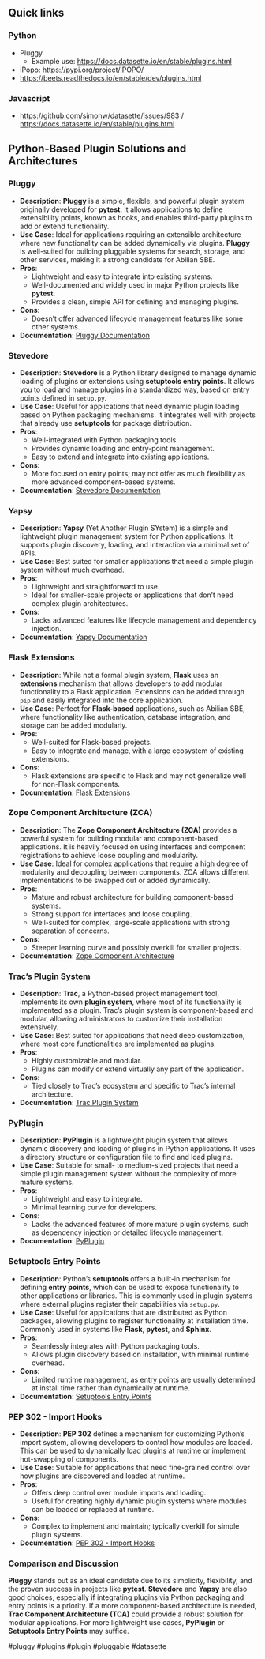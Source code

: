 ## Quick links

### Python

- Pluggy
	- Example use: https://docs.datasette.io/en/stable/plugins.html
- iPopo: https://pypi.org/project/iPOPO/
- https://beets.readthedocs.io/en/stable/dev/plugins.html

### Javascript

- https://github.com/simonw/datasette/issues/983 / https://docs.datasette.io/en/stable/plugins.html


## Python-Based Plugin Solutions and Architectures

### Pluggy

   - **Description**: **Pluggy** is a simple, flexible, and powerful plugin system originally developed for **pytest**. It allows applications to define extensibility points, known as hooks, and enables third-party plugins to add or extend functionality.
   - **Use Case**: Ideal for applications requiring an extensible architecture where new functionality can be added dynamically via plugins. **Pluggy** is well-suited for building pluggable systems for search, storage, and other services, making it a strong candidate for Abilian SBE.
   - **Pros**:
     - Lightweight and easy to integrate into existing systems.
     - Well-documented and widely used in major Python projects like **pytest**.
     - Provides a clean, simple API for defining and managing plugins.
   - **Cons**:
     - Doesn’t offer advanced lifecycle management features like some other systems.
   - **Documentation**: [Pluggy Documentation](https://pluggy.readthedocs.io/)

### Stevedore

   - **Description**: **Stevedore** is a Python library designed to manage dynamic loading of plugins or extensions using **setuptools entry points**. It allows you to load and manage plugins in a standardized way, based on entry points defined in `setup.py`.
   - **Use Case**: Useful for applications that need dynamic plugin loading based on Python packaging mechanisms. It integrates well with projects that already use **setuptools** for package distribution.
   - **Pros**:
     - Well-integrated with Python packaging tools.
     - Provides dynamic loading and entry-point management.
     - Easy to extend and integrate into existing applications.
   - **Cons**:
     - More focused on entry points; may not offer as much flexibility as more advanced component-based systems.
   - **Documentation**: [Stevedore Documentation](https://docs.openstack.org/stevedore/latest/)

### Yapsy

   - **Description**: **Yapsy** (Yet Another Plugin SYstem) is a simple and lightweight plugin management system for Python applications. It supports plugin discovery, loading, and interaction via a minimal set of APIs.
   - **Use Case**: Best suited for smaller applications that need a simple plugin system without much overhead.
   - **Pros**:
     - Lightweight and straightforward to use.
     - Ideal for smaller-scale projects or applications that don’t need complex plugin architectures.
   - **Cons**:
     - Lacks advanced features like lifecycle management and dependency injection.
   - **Documentation**: [Yapsy Documentation](https://yapsy.readthedocs.io/)

### Flask Extensions

   - **Description**: While not a formal plugin system, **Flask** uses an **extensions** mechanism that allows developers to add modular functionality to a Flask application. Extensions can be added through `pip` and easily integrated into the core application.
   - **Use Case**: Perfect for **Flask-based** applications, such as Abilian SBE, where functionality like authentication, database integration, and storage can be added modularly.
   - **Pros**:
     - Well-suited for Flask-based projects.
     - Easy to integrate and manage, with a large ecosystem of existing extensions.
   - **Cons**:
     - Flask extensions are specific to Flask and may not generalize well for non-Flask components.
   - **Documentation**: [Flask Extensions](https://flask.palletsprojects.com/en/2.0.x/extensions/)

### Zope Component Architecture (ZCA)

   - **Description**: The **Zope Component Architecture (ZCA)** provides a powerful system for building modular and component-based applications. It is heavily focused on using interfaces and component registrations to achieve loose coupling and modularity.
   - **Use Case**: Ideal for complex applications that require a high degree of modularity and decoupling between components. ZCA allows different implementations to be swapped out or added dynamically.
   - **Pros**:
     - Mature and robust architecture for building component-based systems.
     - Strong support for interfaces and loose coupling.
     - Well-suited for complex, large-scale applications with strong separation of concerns.
   - **Cons**:
     - Steeper learning curve and possibly overkill for smaller projects.
   - **Documentation**: [Zope Component Architecture](https://zope.readthedocs.io/en/latest/)

### Trac’s Plugin System

   - **Description**: **Trac**, a Python-based project management tool, implements its own **plugin system**, where most of its functionality is implemented as a plugin. Trac’s plugin system is component-based and modular, allowing administrators to customize their installation extensively.
   - **Use Case**: Best suited for applications that need deep customization, where most core functionalities are implemented as plugins.
   - **Pros**:
     - Highly customizable and modular.
     - Plugins can modify or extend virtually any part of the application.
   - **Cons**:
     - Tied closely to Trac’s ecosystem and specific to Trac’s internal architecture.
   - **Documentation**: [Trac Plugin System](https://trac.edgewall.org/wiki/TracPlugins)

### PyPlugin

   - **Description**: **PyPlugin** is a lightweight plugin system that allows dynamic discovery and loading of plugins in Python applications. It uses a directory structure or configuration file to find and load plugins.
   - **Use Case**: Suitable for small- to medium-sized projects that need a simple plugin management system without the complexity of more mature systems.
   - **Pros**:
     - Lightweight and easy to integrate.
     - Minimal learning curve for developers.
   - **Cons**:
     - Lacks the advanced features of more mature plugin systems, such as dependency injection or detailed lifecycle management.
   - **Documentation**: [PyPlugin](https://pypi.org/project/PyPlugin/)

### Setuptools Entry Points

   - **Description**: Python’s **setuptools** offers a built-in mechanism for defining **entry points**, which can be used to expose functionality to other applications or libraries. This is commonly used in plugin systems where external plugins register their capabilities via `setup.py`.
   - **Use Case**: Useful for applications that are distributed as Python packages, allowing plugins to register functionality at installation time. Commonly used in systems like **Flask**, **pytest**, and **Sphinx**.
   - **Pros**:
     - Seamlessly integrates with Python packaging tools.
     - Allows plugin discovery based on installation, with minimal runtime overhead.
   - **Cons**:
     - Limited runtime management, as entry points are usually determined at install time rather than dynamically at runtime.
   - **Documentation**: [Setuptools Entry Points](https://setuptools.pypa.io/en/latest/userguide/entry_point.html)

### PEP 302 - Import Hooks

   - **Description**: **PEP 302** defines a mechanism for customizing Python’s import system, allowing developers to control how modules are loaded. This can be used to dynamically load plugins at runtime or implement hot-swapping of components.
   - **Use Case**: Suitable for applications that need fine-grained control over how plugins are discovered and loaded at runtime.
   - **Pros**:
     - Offers deep control over module imports and loading.
     - Useful for creating highly dynamic plugin systems where modules can be loaded or replaced at runtime.
   - **Cons**:
     - Complex to implement and maintain; typically overkill for simple plugin systems.
   - **Documentation**: [PEP 302 - Import Hooks](https://peps.python.org/pep-0302/)


### Comparison and Discussion

**Pluggy** stands out as an ideal candidate due to its simplicity, flexibility, and the proven success in projects like **pytest**. **Stevedore** and **Yapsy** are also good choices, especially if integrating plugins via Python packaging and entry points is a priority. If a more component-based architecture is needed, **Trac Component Architecture (TCA)** could provide a robust solution for modular applications. For more lightweight use cases, **PyPlugin** or **Setuptools Entry Points** may suffice.

<!-- Keywords -->
#pluggy #plugins #plugin #pluggable #datasette
<!-- /Keywords -->

